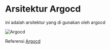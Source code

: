 # Arsitektur Argocd

ini adalah arsitektur yang di gunakan oleh argocd 

![Argocd](https://cdn.peceldev.my.id/images/1741241173547-3e02f.webp)

Referensi [Argocd](https://argo-cd.readthedocs.io/en/stable/)